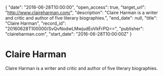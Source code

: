 {
  "date": "2016-06-28T10:00:00", 
  "open_access": true, 
  "target_url": "http://www.claireharman.com/", 
  "description": "Claire Harman is a writer and critic and author of five literary biographies.", 
  "end_date": null, 
  "title": "Claire Harman", 
  "record_id": "20160628T100000/SvQvNodwLMwjudEoVkFrPQ==", 
  "publisher": "claireharman.com", 
  "start_date": "2016-06-28T10:00:00Z"
}

# Claire Harman

Claire Harman is a writer and critic and author of five literary biographies.